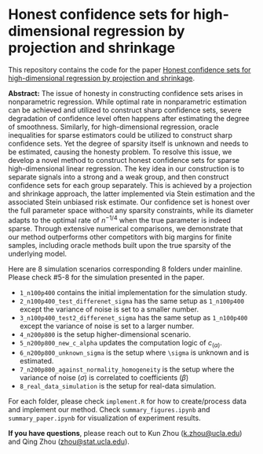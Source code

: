 # Honest confidence sets for high-dimensional regression by projection and shrinkage

This repository contains the code for the paper [Honest confidence sets for high-dimensional regression by projection and shrinkage](https://www.tandfonline.com/doi/full/10.1080/01621459.2021.1938581). 

**Abstract:** The issue of honesty in constructing confidence sets arises in nonparametric regression. While optimal rate in nonparametric estimation can be achieved and utilized to construct sharp confidence sets, severe degradation of confidence level often happens after estimating the degree of smoothness. Similarly, for high-dimensional regression, oracle inequalities for sparse estimators could be utilized to construct sharp confidence sets. Yet the degree of sparsity itself is unknown and needs to be estimated, causing the honesty problem. To resolve this issue, we develop a novel method to construct honest confidence sets for sparse high-dimensional linear regression. The key idea in our construction is to separate signals into a strong and a weak group, and then construct confidence sets for each group separately. This is achieved by a projection and shrinkage approach, the latter implemented via Stein estimation and the associated Stein unbiased risk estimate. Our confidence set is honest over the full parameter space without any sparsity constraints, while its diameter adapts to the optimal rate of $n^{-1/4}$ when the true parameter is indeed sparse. Through extensive numerical comparisons, we demonstrate that our method outperforms other competitors with big margins for finite samples, including oracle methods built upon the true sparsity of the underlying model.


Here are 8 simulation scenarios corresponding 8 folders under mainline. Please check #5-8 for the simulation presented in the paper.
* `1_n100p400` contains the initial implementation for the simulation study.
*  `2_n100p400_test_differenet_sigma` has the same setup as `1_n100p400` except the variance of noise is set to a smaller number.
*  `3_n100p400_test2_differenet_sigma` has the same setup as `1_n100p400` except the variance of noise is set to a larger number.
*  `4_n200p800` is the setup higher-dimensional scenario.
*  `5_n200p800_new_c_alpha` updates the computation logic of $c_(\alpha)$.
*  `6_n200p800_unknown_sigma` is the setup where `\sigma` is unknown and is estimated.
*  `7_n200p800_against_normality_homogeneity` is the setup where the variance of noise ($\sigma$) is correlated to coefficients ($\beta$) 
*  `8_real_data_simulation` is the setup for real-data simulation.

For each folder, please check `implement.R` for how to create/process data and implement our method. Check `summary_figures.ipynb` and `summary_paper.ipynb` for visualization of experiment results.

**If you have questions**, please reach out to Kun Zhou (k.zhou@ucla.edu) and Qing Zhou (zhou@stat.ucla.edu).

